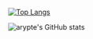 [![Top Langs](https://github-readme-stats.vercel.app/api/top-langs/?username=arypte&layout=compact)](https://github.com/anuraghazra/github-readme-stats)

![arypte's GitHub stats](https://github-readme-stats.vercel.app/api?username=arypte&show_icons=true&theme=gruvbox)

